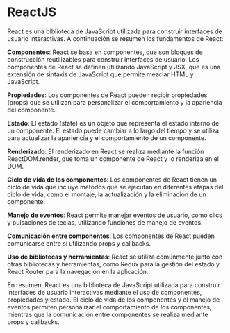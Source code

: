 # ReactJS 

React es una biblioteca de JavaScript utilizada para construir interfaces de usuario interactivas. A continuación se resumen los fundamentos de React:

**Componentes**: React se basa en componentes, que son bloques de construcción reutilizables para construir interfaces de usuario. Los componentes de React se definen utilizando JavaScript y JSX, que es una extensión de sintaxis de JavaScript que permite mezclar HTML y JavaScript.

**Propiedades**: Los componentes de React pueden recibir propiedades (props) que se utilizan para personalizar el comportamiento y la apariencia del componente.

**Estado**: El estado (state) es un objeto que representa el estado interno de un componente. El estado puede cambiar a lo largo del tiempo y se utiliza para actualizar la apariencia y el comportamiento de un componente.

**Renderizado**: El renderizado en React se realiza mediante la función ReactDOM.render, que toma un componente de React y lo renderiza en el DOM.

**Ciclo de vida de los componentes**: Los componentes de React tienen un ciclo de vida que incluye métodos que se ejecutan en diferentes etapas del ciclo de vida, como el montaje, la actualización y la eliminación de un componente.

**Manejo de eventos**: React permite manejar eventos de usuario, como clics y pulsaciones de teclas, utilizando funciones de manejo de eventos.

**Comunicación entre componentes**: Los componentes de React pueden comunicarse entre sí utilizando props y callbacks.

**Uso de bibliotecas y herramientas**: React se utiliza comúnmente junto con otras bibliotecas y herramientas, como Redux para la gestión del estado y React Router para la navegación en la aplicación.

En resumen, React es una biblioteca de JavaScript utilizada para construir interfaces de usuario interactivas mediante el uso de componentes, propiedades y estado. El ciclo de vida de los componentes y el manejo de eventos permiten personalizar el comportamiento de los componentes, mientras que la comunicación entre componentes se realiza mediante props y callbacks.

